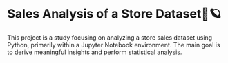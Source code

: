 # Sales Analysis of a Store Dataset🐍🪐
This project is a study focusing on analyzing a store sales dataset using Python, primarily within a Jupyter Notebook environment. 
The main goal is to derive meaningful insights and perform statistical analysis.
